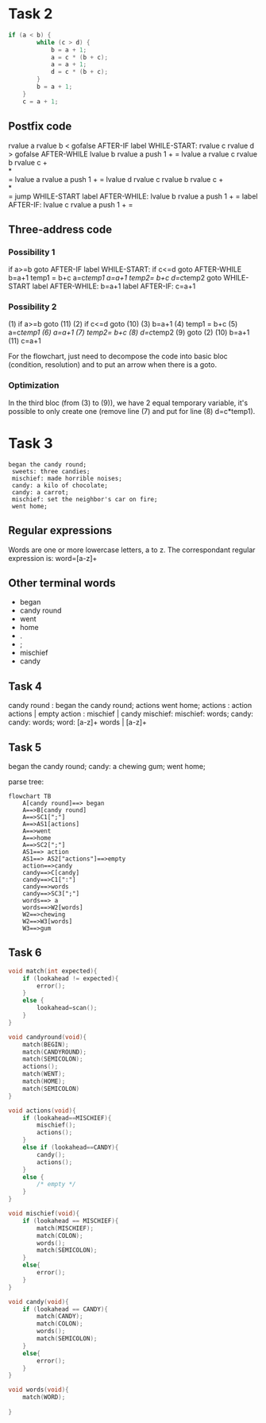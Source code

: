 # Task 2

```C
if (a < b) {
        while (c > d) {
            b = a + 1;
            a = c * (b + c);
            a = a + 1;
            d = c * (b + c);
        }
        b = a + 1;
    }
    c = a + 1;
```

## Postfix code

rvalue a
rvalue b
<
gofalse AFTER-IF
label WHILE-START:
rvalue c
rvalue d
\>
gofalse AFTER-WHILE
lvalue b
rvalue a
push 1
\+
\=
lvalue a
rvalue c
rvalue b
rvalue c
\+  
\*  
\=
lvalue a
rvalue a
push 1
\+
\=
lvalue d
rvalue c
rvalue b
rvalue c
\+  
\*  
\=
jump WHILE-START
label AFTER-WHILE:
lvalue b
rvalue a
push 1
\+
\=
label AFTER-IF:
lvalue c
rvalue a
push 1
\+
\=

## Three-address code

### Possibility 1

if a>=b goto AFTER-IF
label WHILE-START:
if c<=d goto AFTER-WHILE
b=a+1
temp1 = b+c
a=c*temp1
a=a+1
temp2= b+c
d=c*temp2
goto WHILE-START
label AFTER-WHILE:
b=a+1
label AFTER-IF:
c=a+1

### Possibility 2

(1) if a>=b goto (11)
(2) if c<=d goto (10)
(3) b=a+1
(4) temp1 = b+c
(5) a=c*temp1
(6) a=a+1
(7) temp2= b+c
(8) d=c*temp2
(9) goto (2)
(10) b=a+1
(11) c=a+1

For the flowchart, just need to decompose the code into basic bloc (condition, resolution) and to put an arrow when there is a goto.

### Optimization

In the third bloc (from (3) to (9)), we have 2 equal temporary variable, it's possible to only create one (remove line (7) and put for line (8) d=c\*temp1).

# Task 3

```
began the candy round;
 sweets: three candies;
 mischief: made horrible noises;
 candy: a kilo of chocolate;
 candy: a carrot;
 mischief: set the neighbor's car on fire;
 went home;
```

## Regular expressions

Words are one or more lowercase letters, a to z.
The correspondant regular expression is:
word=[a-z]+

## Other terminal words

-   began
-   candy round
-   went
-   home
-   .
-   ;
-   mischief
-   candy

## Task 4

candy round : began the candy round; actions went home;
actions : action actions | empty
action : mischief | candy
mischief: mischief: words;
candy: candy: words;
word: [a-z]+ words | [a-z]+

## Task 5

began the candy round;
candy: a chewing gum;
went home;

parse tree:

```mermaid
flowchart TB
    A[candy round]==> began
    A==>B[candy round]
    A==>SC1[";"]
    A==>AS1[actions]
    A==>went
    A==>home
    A==>SC2[";"]
    AS1==> action
    AS1==> AS2["actions"]==>empty
    action==>candy
    candy==>C[candy]
    candy==>C1[":"]
    candy==>words
    candy==>SC3[";"]
    words==> a
    words==>W2[words]
    W2==>chewing
    W2==>W3[words]
    W3==>gum
```

## Task 6

```C
void match(int expected){
    if (lookahead != expected){
        error();
    }
    else {
        lookahead=scan();
    }
}

void candyround(void){
    match(BEGIN);
    match(CANDYROUND);
    match(SEMICOLON);
    actions();
    match(WENT);
    match(HOME);
    match(SEMICOLON)
}

void actions(void){
    if (lookahead==MISCHIEF){
        mischief();
        actions();
    }
    else if (lookahead==CANDY){
        candy();
        actions();
    }
    else {
        /* empty */
    }
}

void mischief(void){
    if (lookahead == MISCHIEF){
        match(MISCHIEF);
        match(COLON);
        words();
        match(SEMICOLON);
    }
    else{
        error();
    }
}

void candy(void){
    if (lookahead == CANDY){
        match(CANDY);
        match(COLON);
        words();
        match(SEMICOLON);
    }
    else{
        error();
    }
}

void words(void){
    match(WORD);
    
}

```
